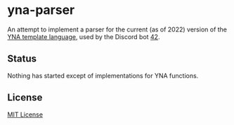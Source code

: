 # yna-parser

An attempt to implement a parser for the current (as of 2022) version of the [YNA template language](https://42.rockett.space/yna.html), used by the Discord bot [42](https://42.rockett.space/).

## Status

Nothing has started except of implementations for YNA functions.

## License

[MIT License](LICENSE)